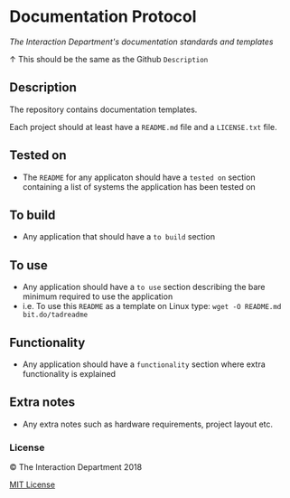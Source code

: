 # Documentation Protocol
*The Interaction Department's documentation standards and templates*

&uparrow; This should be the same as the Github `Description`

## Description
The repository contains documentation templates.

Each project should at least have a `README.md` file and a `LICENSE.txt` file.

## Tested on
- The `README` for any applicaton should have a `tested on` section containing a list of systems the application has been tested on

## To build
- Any application that should have a `to build` section

## To use
- Any application should have a `to use` section describing the bare minimum required to use the application
- i.e. To use this `README` as a template on Linux type: `wget -O README.md bit.do/tadreadme`

## Functionality
- Any application should have a `functionality` section where extra functionality is explained

## Extra notes
- Any extra notes such as hardware requirements, project layout etc.

### License

:copyright: The Interaction Department 2018

[MIT License](http://en.wikipedia.org/wiki/MIT_License)

